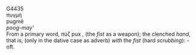 <body>
  <p>G4435<br>  πυγμή  <br> pugmē  <br><i>poog-may‘ </i><br>From a primary word,   πύζ    pux  , (the <i>fist</i> as a weapon); the clenched <i>hand</i>, that is, (only in the dative case as adverb) <i>with</i> the <i>fist</i> (hard <i>scrubbing</i>): - oft.<br></p>
 </body>